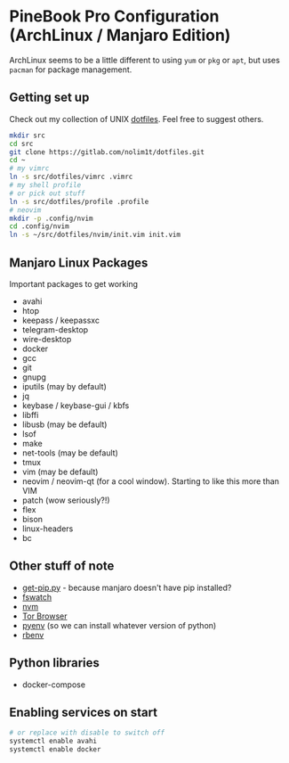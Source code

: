 # PineBook Pro Configuration (ArchLinux / Manjaro Edition)

ArchLinux seems to be a little different to using `yum` or `pkg` or `apt`, but uses `pacman` for package management.

## Getting set up

Check out my collection of UNIX [dotfiles](https://gitlab.com/nolim1t/dotfiles). Feel free to suggest others.

```bash
mkdir src
cd src
git clone https://gitlab.com/nolim1t/dotfiles.git
cd ~
# my vimrc
ln -s src/dotfiles/vimrc .vimrc
# my shell profile
# or pick out stuff
ln -s src/dotfiles/profile .profile
# neovim
mkdir -p .config/nvim
cd .config/nvim
ln -s ~/src/dotfiles/nvim/init.vim init.vim
```

## Manjaro Linux Packages

Important packages to get working

- avahi
- htop
- keepass / keepassxc
- telegram-desktop
- wire-desktop
- docker
- gcc
- git
- gnupg
- iputils (may by default)
- jq
- keybase / keybase-gui / kbfs
- libffi
- libusb (may be default)
- lsof
- make
- net-tools (may be default)
- tmux
- vim (may be default)
- neovim / neovim-qt (for a cool window). Starting to like this more than VIM
- patch (wow seriously?!)
- flex
- bison
- linux-headers
- bc


## Other stuff of note

- [get-pip.py](https://github.com/pypa/get-pip) - because manjaro doesn't have pip installed?
- [fswatch](https://github.com/emcrisostomo/fswatch.git)
- [nvm](https://github.com/nvm-sh/nvm)
- [Tor Browser](https://git.torproject.org/tor-browser.git)
- [pyenv](https://github.com/pyenv/pyenv) (so we can install whatever version of python)
- [rbenv](https://github.com/rbenv/rbenv)

## Python libraries

- docker-compose

## Enabling services on start

```bash
# or replace with disable to switch off
systemctl enable avahi
systemctl enable docker
```

